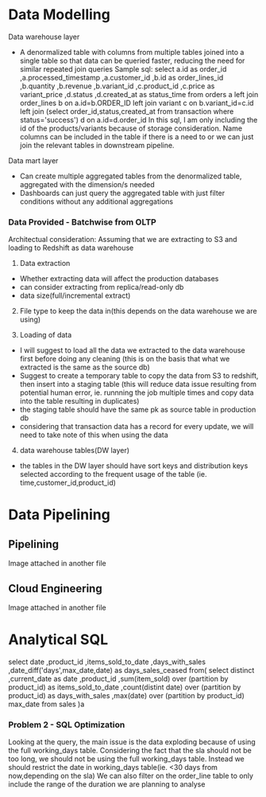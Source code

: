 # Data Modelling

Data warehouse layer
- A denormalized table with columns from multiple tables joined into a single table so that data can be queried faster, reducing the need for similar repeated join queries
Sample sql:
    select
        a.id as order_id
        ,a.processed_timestamp
        ,a.customer_id
        ,b.id as order_lines_id
        ,b.quantity
        ,b.revenue
        ,b.variant_id
        ,c.product_id
        ,c.price as variant_price
        ,d.status
        ,d.created_at as status_time
    from orders a
    left join order_lines b
    on a.id=b.ORDER_ID
    left join variant c
    on b.variant_id=c.id
    left join (select order_id,status,created_at from transaction where status='success') d
    on a.id=d.order_id
In this sql, I am only including the id of the products/variants because of storage consideration.
Name columns can be included in the table if there is a need to or we can just join the relevant tables in downstream pipeline.

Data mart layer
- Can create multiple aggregated tables from the denormalized table, aggregated with the dimension/s needed
- Dashboards can just query the aggregated table with just filter conditions without any additional aggregations

### Data Provided - Batchwise from OLTP

Architectual consideration:
Assuming that we are extracting to S3 and loading to Redshift as data warehouse

1) Data extraction
- Whether extracting data will affect the production databases
- can consider extracting from replica/read-only db
- data size(full/incremental extract)

2) File type to keep the data in(this depends on the data warehouse we are using)

3) Loading of data
- I will suggest to load all the data we extracted to the data warehouse first before doing any cleaning
(this is on the basis that what we extracted is the same as the source db)
- Suggest to create a temporary table to copy the data from S3 to redshift, then insert into a staging table
(this will reduce data issue resulting from potential human error, ie. runnning the job multiple times and copy data into the table resulting in duplicates)
- the staging table should have the same pk as source table in production db
- considering that transaction data has a record for every update, we will need to take note of this when using the data

4) data warehouse tables(DW layer)
- the tables in the DW layer should have sort keys and distribution keys selected according to the frequent usage of the table
(ie. time,customer_id,product_id)

# Data Pipelining

## Pipelining
Image attached in another file

## Cloud Engineering
Image attached in another file

# Analytical SQL

select
    date
    ,product_id
    ,items_sold_to_date
    ,days_with_sales
    ,date_diff('days',max_date,date) as days_sales_ceased
from(
    select
        distinct
        ,current_date as date
        ,product_id
        ,sum(item_sold) over (partition by product_id) as items_sold_to_date
        ,count(distint date) over (partition by product_id) as days_with_sales
        ,max(date) over (partition by product_id) max_date
    from sales
)a


### Problem 2 - SQL Optimization

Looking at the query, the main issue is the data exploding because of using the full working_days table.
Considering the fact that the sla should not be too long, we should not be using the full working_days table.
Instead we should restrict the date in working_days table(ie. <30 days from now,depending on the sla)
We can also filter on the order_line table to only include the range of the duration we are planning to analyse